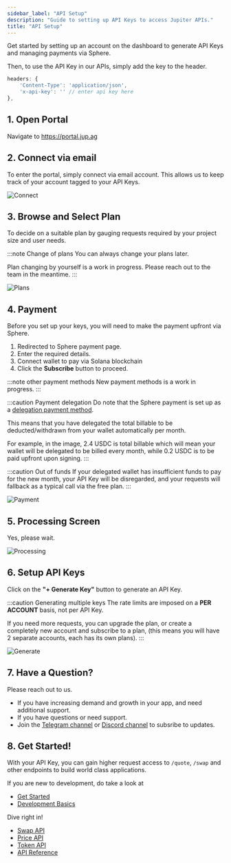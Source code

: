 ```yaml
---
sidebar_label: "API Setup"
description: "Guide to setting up API Keys to access Jupiter APIs."
title: "API Setup"
---
```


<head>
    <title>API Setup</title>
    <meta name="twitter:card" content="summary" />
</head>

Get started by setting up an account on the dashboard to generate API Keys and managing payments via Sphere.

Then, to use the API Key in our APIs, simply add the key to the header.

```js
headers: {
    'Content-Type': 'application/json',
    'x-api-key': '' // enter api key here
},
```

## 1. Open Portal

Navigate to https://portal.jup.ag

## 2. Connect via email

To enter the portal, simply connect via email account. This allows us to keep track of your account tagged to your API Keys.

![Connect](./img/connect.png)

## 3. Browse and Select Plan

To decide on a suitable plan by gauging requests required by your project size and user needs.

:::note Change of plans
You can always change your plans later.

Plan changing by yourself is a work in progress. Please reach out to the team in the meantime.
:::

![Plans](./img/plans.png)

## 4. Payment

Before you set up your keys, you will need to make the payment upfront via Sphere.

1. Redirected to Sphere payment page.
2. Enter the required details.
3. Connect wallet to pay via Solana blockchain
4. Click the **Subscribe** button to proceed.

:::note other payment methods
New payment methods is a work in progress.
:::

:::caution Payment delegation
Do note that the Sphere payment is set up as a [delegation payment method](https://docs.spherepay.co/api/subscription).

This means that you have delegated the total billable to be deducted/withdrawn from your wallet automatically per month.

For example, in the image, 2.4 USDC is total billable which will mean your wallet will be delegated to be billed every month, while 0.2 USDC is to be paid upfront upon signing.
:::

:::caution Out of funds
If your delegated wallet has insufficient funds to pay for the new month, your API Key will be disregarded, and your requests will fallback as a typical call via the free plan.
:::

![Payment](./img/payment.png)

## 5. Processing Screen

Yes, please wait.

![Processing](./img/processing.png)

## 6. Setup API Keys

Click on the **"+ Generate Key"** button to generate an API Key.

:::caution Generating multiple keys
The rate limits are imposed on a **PER ACCOUNT** basis, not per API Key.

If you need more requests, you can upgrade the plan, or create a completely new account and subscribe to a plan, (this means you will have 2 separate accounts, each has its own plans).
:::

![Generate](./img/generate.png)

## 7. Have a Question?

Please reach out to us.
- If you have increasing demand and growth in your app, and need additional support.
- If you have questions or need support.
- Join the [Telegram channel](https://t.me/jup_dev) or [Discord channel](https://discord.com/channels/897540204506775583/1115543693005430854) to subsribe to updates.

## 8. Get Started!

With your API Key, you can gain higher request access to `/quote`, `/swap` and other endpoints to build world class applications.

If you are new to development, do take a look at
- [Get Started](./get-started)
- [Development Basics](./development-basics)

Dive right in!
- [Swap API](./swap-api/get-quote)
- [Price API](./utility/price-api)
- [Token API](./utility/token-api)
- [API Reference](./api)
